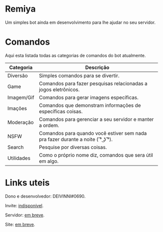 # Remiya
Um simples bot ainda em desenvolvimento para lhe ajudar no seu servidor.

# Comandos
Aqui esta listada todas as categorias de comandos do bot atualmente.

Categoria|Descrição
-|-
Diversão|Simples comandos para se divertir.
Game|Comandos para fazer pesquisas relacionadas a jogos eletrônicos.
Imagem/Gif|Comandos para gerar imagens específicas.
Imações|Comandos que demonstram informações de específicas coisas.
Moderação|Comandos para gerenciar a seu servidor e manter a ordem.
NSFW|Comandos para quando você estiver sem nada pra fazer durante a noite ( ͡° ͜ʖ ͡°).
Search|Pesquise por diversas coisas.
Utilidades|Como o próprio nome diz, comandos que sera útil em algo.

# Links uteis
Dono e desenvolvedor: DEIVINNI#0690.

Invite: [indisponível](https://www.google.com/).

Servidor: [em breve](https://www.google.com/).

Site: [em breve](https://www.google.com/).
